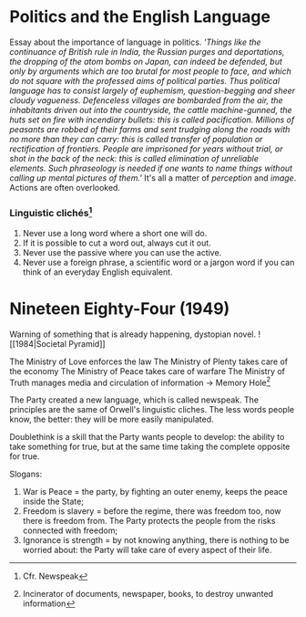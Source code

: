 # Politics and the English Language
Essay about the importance of language in politics. 
*'Things like the continuance of British rule in India, the Russian purges and*
*deportations, the dropping of the atom bombs on Japan, can indeed be defended,*
*but only by arguments which are too brutal for most people to face, and which do*
*not square with the professed aims of political parties. Thus political language has*
*to consist largely of euphemism, question-begging and sheer cloudy vagueness.*
*Defenceless villages are bombarded from the air, the inhabitants driven out into the*
*countryside, the cattle machine-gunned, the huts set on fire with incendiary bullets:*
*this is called pacification. Millions of peasants are robbed of their farms and sent*
*trudging along the roads with no more than they can carry: this is called transfer of*
*population or rectification of frontiers. People are imprisoned for years without trial, or*
*shot in the back of the neck: this is called elimination of unreliable elements. Such*
*phraseology is needed if one wants to name things without calling up mental pictures*
*of them.'*
It's all a matter of *perception* and *image*. Actions are often overlooked. 
### Linguistic clichés[^2] 
1. Never use a long word where a short one will do.
2. If it is possible to cut a word out, always cut it out.
3. Never use the passive where you can use the active.
4. Never use a foreign phrase, a scientific word or a jargon word if you can think of an everyday English equivalent.
# Nineteen Eighty-Four (1949)
Warning of something that is already happening, dystopian novel. 
![[1984|Societal Pyramid]]

The Ministry of Love enforces the law
The Ministry of Plenty takes care of the economy
The Ministry of Peace takes care of warfare
The Ministry of Truth manages media and circulation of information -> Memory Hole[^1]

The Party created a new language, which is called newspeak. The principles are the same of Orwell's linguistic cliches. The less words people know, the better: they will be more easily manipulated.

Doublethink is a skill that the Party wants people to develop: the ability to take something for true, but at the same time taking the complete opposite for true. 

Slogans:
1. War is Peace = the party, by fighting an outer enemy, keeps the peace inside the State;
2. Freedom is slavery = before the regime, there was freedom too, now there is freedom from. The Party protects the people from the risks connected with freedom;
3. Ignorance is strength = by not knowing anything, there is nothing to be worried about: the Party will take care of every aspect of their life. 







[^1]: Incinerator of documents, newspaper, books, to destroy unwanted information

[^2]: Cfr. Newspeak
